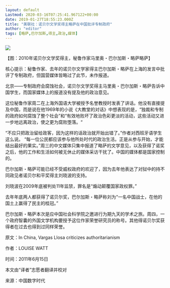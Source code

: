 ```yaml
---
layout: default
Lastmod: 2020-03-16T07:25:41.967122+00:00
date: 2019-01-27T18:55:23.000Z
title: "美联社：诺贝尔文学奖得主略萨在中国批评专制政府"
author: "editor"
tags: [略萨,巴尔加斯,得主,政治,媒体]
---
```


![](https://images.weserv.nl/?url=https%3A//www.chinesepen.org/wp-content/uploads/2019/01/%E7%95%A5%E8%90%A81.jpg)

【图：2010年诺贝尔文学奖得主，秘鲁作家马里奥・巴尔加斯・略萨略萨】

核心提示：秘鲁作家、去年的诺贝尔文学家得主巴尔加斯・略萨在上海的发言中批评了专制政府，但国营媒体皆略过了此节，未作报道。

北京——专制政府会腐蚀社会，诺贝尔文学奖得主马里奥・巴尔加斯・略萨告诉中国学生，而国家媒体上的报道没有提及他的政治意见。

这位秘鲁作家周二在上海外国语大学被授予名誉教授时发表了讲话。他没有直接提及中国，而是说在他1969年的小说《大教堂的对话》中想表现的是，“独裁和专制的政府如何腐蚀了整个社会”和“有效地败坏了政治色彩更淡的活动，这些活动又进一步地远离政治，使之更为腐败堕落。“

“不应只把政治留给政客，因为这样的话政治就开始出错了。”作者对西班牙语学生这么说。 “每一位公民都应该参与他所处时代的政治生活。正是从参与开始，才能结出最好的果实。”周三的中文媒体只集中报道了略萨的文学意见，以及获得了诺奖之后，他的工作和生活如何被无休止的媒体采访干扰了。中国的媒体都是国家控制的。

巴尔加斯・略萨可能已经不受威权政府的欢迎了，因为去年他表达了对狱中的持不同政见者诺贝尔和平奖得主刘晓波的支持。

刘晓波在2009年底被判处11年监禁，罪名是“煽动颠覆国家政权罪。”

去年年底两人都获得了诺贝尔奖，巴尔加斯・略萨称刘为“一名中国战士，在他的国土上赢得了民主的桂冠。”

巴尔加斯・略萨本次是应中国社会科学院之邀进行为期九天的学术之旅。周四，一个政府智囊的外国文学机构要授予这位作家荣誉研究员的称号。其他得诺贝尔奖获得者在过去也得到过同样荣誉。

原文：In China, Vargas Llosa criticizes authoritarianism

作者：LOUISE WATT

时间：2011年6月15日

本文由“译者”志愿者翻译并校对

来源：中国数字时代

